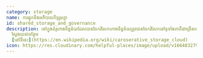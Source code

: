 ```yaml
---
category: storage
name: ការផ្ទុកនិងអភិបាលកិច្ចរួមគ្នា
id: shared_storage_and_governance
description: នៅក្នុងគំរូហាងទិន្នន័យដែលបានចែករំលែកហាងទិន្នន័យត្រូវបានចែករំលែកនៅទូទាំងភាគីជាច្រើនហើយដោយសារតែហេដ្ឋារចនាសម្ព័ន្ធត្រូវបានចែករំលែកឱ្យបានដើម្បីពង្រឹងអភិបាលកិច្ចជុំវិញការរក្សាទុកនិងការបំផ្លាញទិន្នន័យដោយគោលនយោបាយដែលបានបង្កើតឡើងនៅក្នុងរចនាសម្ព័ន្ធទិន្នន័យដោយខ្លួនវាផ្ទាល់។
  ស្វែងយល់បន្ថែម
  [នៅទីនេះ](https://en.wikipedia.org/wiki/caroserative_storage_cloud)
icon: https://res.cloudinary.com/helpful-places/image/upload/v1664832797/dtpr-icons/storage/cloud_gvkk5g.svg
---
```

